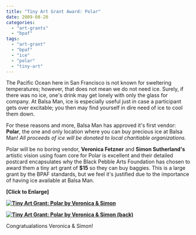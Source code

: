 ```yaml
---
title: "Tiny Art Grant Award: Polar"
date: 2009-08-20
categories: 
  - "art-grants"
  - "bpaf"
tags: 
  - "art-grant"
  - "bpaf"
  - "ice"
  - "polar"
  - "tiny-art"
---
```


The Pacific Ocean here in San Francisco is not known for sweltering temperatures; however, that does not mean we do not need ice. Surely, if there was no ice, one's drink may get lonely with only the glass for company. At Balsa Man, ice is especially useful just in case a participant gets over excitable; you then may find yourself in dire need of ice to cool them down.

For these reasons and more, Balsa Man has approved it's first vendor: **Polar**, the one and only location where you can buy precious ice at Balsa Man! _All proceeds of ice will be donated to local charitiable organizations._

Polar will be no boring vendor, **Veronica Fetzner** and **Simon Sutherland's** artistic vision using foam core for Polar is excellent and their detailed postcard encapsulates why the Black Pebble Arts Foundation has chosen to award them a tiny art grant of **$15** so they can buy baggies. This is a large grant by the BPAF standards, but we feel it's justified due to the importance of having ice available at Balsa Man.

**\[Click to Enlarge\]**

**[![Tiny Art Grant: Polar by Veronica & Simon](/images/polar-front.jpg "Tiny Art Grant: Polar by Veronica & Simon (front)")](https://balsaman.org/wp-content/uploads/2009/08/polar-front.jpg)**

**[![Tiny Art Grant: Polar by Veronica & Simon (back)](/images/polar-back.jpg "Tiny Art Grant: Polar by Veronica & Simon (back)")](https://balsaman.org/wp-content/uploads/2009/08/polar-back.jpg)**

Congratualations Veronica & Simon!

